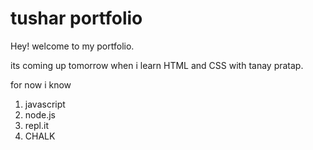 # tushar portfolio

Hey! welcome to my portfolio.

its coming up tomorrow when i learn HTML and CSS with tanay pratap.

for now i know

1. javascript
1. node.js
1. repl.it
1. CHALK
